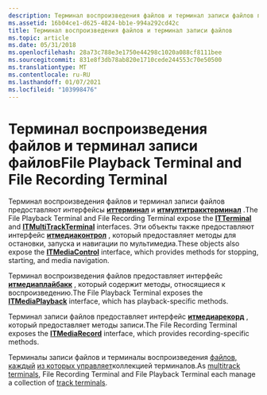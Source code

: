 ```yaml
---
description: Терминал воспроизведения файлов и терминал записи файлов предоставляют интерфейсы Иттерминал и Итмултитракктерминал. Эти объекты также предоставляют интерфейс Итмедиаконтрол, который предоставляет методы для остановки, запуска и навигации по мультимедиа.
ms.assetid: 16b04ce1-d625-4824-bb1e-994a292cd42c
title: Терминал воспроизведения файлов и терминал записи файлов
ms.topic: article
ms.date: 05/31/2018
ms.openlocfilehash: 28a73c788e3e1750e44298c1020a088cf8111bee
ms.sourcegitcommit: 831e8f3db78ab820e1710cede244553c70e50500
ms.translationtype: MT
ms.contentlocale: ru-RU
ms.lasthandoff: 01/07/2021
ms.locfileid: "103998476"
---
```

# <a name="file-playback-terminal-and-file-recording-terminal"></a><span data-ttu-id="7ad1d-104">Терминал воспроизведения файлов и терминал записи файлов</span><span class="sxs-lookup"><span data-stu-id="7ad1d-104">File Playback Terminal and File Recording Terminal</span></span>

<span data-ttu-id="7ad1d-105">Терминал воспроизведения файлов и терминал записи файлов предоставляют интерфейсы [**иттерминал**](/windows/win32/api/tapi3if/nn-tapi3if-itterminal) и [**итмултитракктерминал**](/windows/desktop/api/tapi3if/nn-tapi3if-itmultitrackterminal) .</span><span class="sxs-lookup"><span data-stu-id="7ad1d-105">The File Playback Terminal and File Recording Terminal expose the [**ITTerminal**](/windows/win32/api/tapi3if/nn-tapi3if-itterminal) and [**ITMultiTrackTerminal**](/windows/desktop/api/tapi3if/nn-tapi3if-itmultitrackterminal) interfaces.</span></span> <span data-ttu-id="7ad1d-106">Эти объекты также предоставляют интерфейс [**итмедиаконтрол**](/windows/desktop/api/tapi3if/nn-tapi3if-itmediacontrol) , который предоставляет методы для остановки, запуска и навигации по мультимедиа.</span><span class="sxs-lookup"><span data-stu-id="7ad1d-106">These objects also expose the [**ITMediaControl**](/windows/desktop/api/tapi3if/nn-tapi3if-itmediacontrol) interface, which provides methods for stopping, starting, and media navigation.</span></span>

<span data-ttu-id="7ad1d-107">Терминал воспроизведения файлов предоставляет интерфейс [**итмедиаплайбакк**](/windows/desktop/api/tapi3if/nn-tapi3if-itmediaplayback) , который содержит методы, относящиеся к воспроизведению.</span><span class="sxs-lookup"><span data-stu-id="7ad1d-107">The File Playback Terminal exposes the [**ITMediaPlayback**](/windows/desktop/api/tapi3if/nn-tapi3if-itmediaplayback) interface, which has playback-specific methods.</span></span>

<span data-ttu-id="7ad1d-108">Терминал записи файлов предоставляет интерфейс [**итмедиарекорд**](/windows/desktop/api/tapi3if/nn-tapi3if-itmediarecord) , который предоставляет методы записи.</span><span class="sxs-lookup"><span data-stu-id="7ad1d-108">The File Recording Terminal exposes the [**ITMediaRecord**](/windows/desktop/api/tapi3if/nn-tapi3if-itmediarecord) interface, which provides recording-specific methods.</span></span>

<span data-ttu-id="7ad1d-109">Терминалы записи файлов и терминалы воспроизведения [файлов, каждый](multitrack-terminals.md) [из которых управляет](track-terminals.md)коллекцией терминалов.</span><span class="sxs-lookup"><span data-stu-id="7ad1d-109">As [multitrack terminals](multitrack-terminals.md), File Recording Terminal and File Playback Terminal each manage a collection of [track terminals](track-terminals.md).</span></span>

 

 
